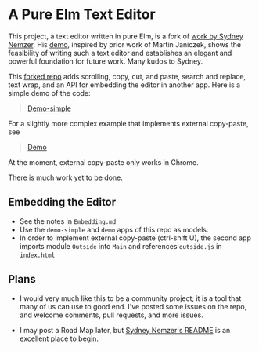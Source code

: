 # A Pure Elm Text Editor


This project, a text editor written in pure Elm, is a fork of 
[work by Sydney Nemzer](https://github.com/SidneyNemzer/elm-text-editor).
His [demo](https://sidneynemzer.github.io/elm-text-editor/), 
 inspired by prior work of Martin Janiczek, shows the 
feasibility of writing such a text editor and establishes an elegant and powerful foundation for future work.  Many kudos to Sydney.


This
[forked repo](https://github.com/jxxcarlson/elm-text-editor) adds 
scrolling, copy, cut, and paste, search and replace, text wrap,
and an API for embedding the editor in another app.  Here is a simple demo of the code:

> [Demo-simple](https://jxxcarlson.github.io/app/editor-simple/index.html)

For a slightly more complex example that implements external
copy-paste, see

> [Demo](https://jxxcarlson.github.io/app/editor/index.html)

At the moment, external copy-paste only works in Chrome.

There is much work yet to be done.


## Embedding the Editor

- See the notes in `Embedding.md`
- Use the `demo-simple` and `demo` apps of this repo as models.
- In order to implement external copy-paste (ctrl-shift U), the second app imports module `Outside` into `Main` and references `outside.js` in `index.html`


## Plans

- I would very much like this to be a community project; it is a tool that many of us can use to good end. I've posted some issues on the repo, and welcome comments, pull requests, and more issues.


- I may post a Road Map later, but [Sydney Nemzer's README](https://github.com/SidneyNemzer/elm-text-editor/blob/master/README.md) is an excellent place to begin.


 


